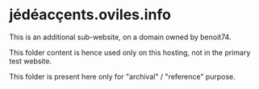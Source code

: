 # jédéacçents.oviles.info

This is an additional sub-website, on a domain owned by benoit74.

This folder content is hence used only on this hosting, not in the primary test website.

This folder is present here only for "archival" / "reference" purpose.
